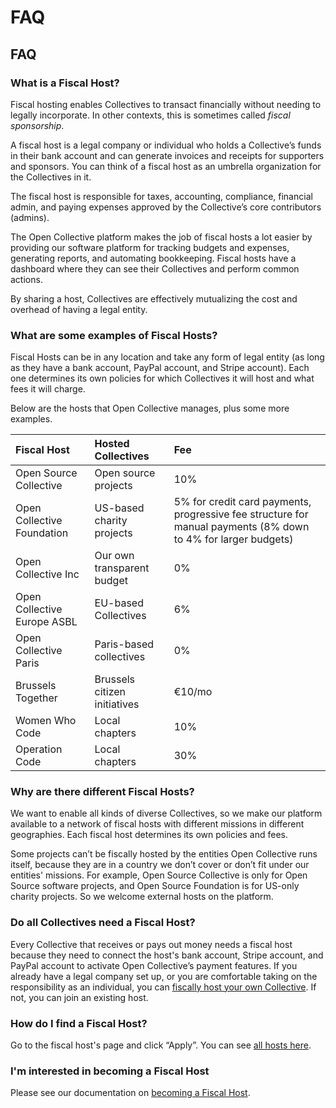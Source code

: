 # FAQ

## FAQ

### What is a Fiscal Host?

Fiscal hosting enables Collectives to transact financially without needing to legally incorporate. In other contexts, this is sometimes called _fiscal sponsorship_.

A fiscal host is a legal company or individual who holds a Collective’s funds in their bank account and can generate invoices and receipts for supporters and sponsors. You can think of a fiscal host as an umbrella organization for the Collectives in it.

The fiscal host is responsible for taxes, accounting, compliance, financial admin, and paying expenses approved by the Collective’s core contributors \(admins\).

The Open Collective platform makes the job of fiscal hosts a lot easier by providing our software platform for tracking budgets and expenses, generating reports, and automating bookkeeping. Fiscal hosts have a dashboard where they can see their Collectives and perform common actions. 

By sharing a host, Collectives are effectively mutualizing the cost and overhead of having a legal entity.

### What are some examples of Fiscal Hosts?

Fiscal Hosts can be in any location and take any form of legal entity \(as long as they have a bank account, PayPal account, and Stripe account\). Each one determines its own policies for which Collectives it will host and what fees it will charge.

Below are the hosts that Open Collective manages, plus some more examples.

| Fiscal Host | Hosted Collectives | Fee |
| :--- | :--- | :--- |
| Open Source Collective | Open source projects | 10% |
| Open Collective Foundation | US-based charity projects | 5% for credit card payments, progressive fee structure for manual payments \(8% down to 4% for larger budgets\) |
| Open Collective Inc | Our own transparent budget | 0% |
| Open Collective Europe ASBL | EU-based Collectives | 6% |
| Open Collective Paris | Paris-based collectives | 0% |
| Brussels Together | Brussels citizen initiatives | €10/mo |
| Women Who Code | Local chapters | 10% |
| Operation Code | Local chapters | 30% |

### Why are there different Fiscal Hosts?

We want to enable all kinds of diverse Collectives, so we make our platform available to a network of fiscal hosts with different missions in different geographies. Each fiscal host determines its own policies and fees.

Some projects can’t be fiscally hosted by the entities Open Collective runs itself, because they are in a country we don’t cover or don’t fit under our entities' missions. For example, Open Source Collective is only for Open Source software projects, and Open Source Foundation is for US-only charity projects. So we welcome external hosts on the platform.

### Do all Collectives need a Fiscal Host?

Every Collective that receives or pays out money needs a fiscal host because they need to connect the host's bank account, Stripe account, and PayPal account to activate Open Collective’s payment features. If you already have a legal company set up, or you are comfortable taking on the responsibility as an individual, you can [fiscally host your own Collective](become-a-fiscal-host.md). If not, you can join an existing host.

### How do I find a Fiscal Host?

Go to the fiscal host's page and click “Apply”. You can see [all hosts here](https://opencollective.com/hosts).

### I'm interested in becoming a Fiscal Host

Please see our documentation on [becoming a Fiscal Host](become-a-fiscal-host.md).

